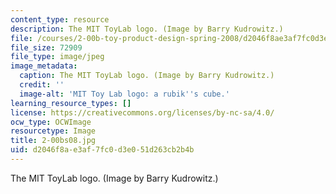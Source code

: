 ```yaml
---
content_type: resource
description: The MIT ToyLab logo. (Image by Barry Kudrowitz.)
file: /courses/2-00b-toy-product-design-spring-2008/d2046f8ae3af7fc0d3e051d263cb2b4b_2-00bs08.jpg
file_size: 72909
file_type: image/jpeg
image_metadata:
  caption: The MIT ToyLab logo. (Image by Barry Kudrowitz.)
  credit: ''
  image-alt: 'MIT Toy Lab logo: a rubik''s cube.'
learning_resource_types: []
license: https://creativecommons.org/licenses/by-nc-sa/4.0/
ocw_type: OCWImage
resourcetype: Image
title: 2-00bs08.jpg
uid: d2046f8a-e3af-7fc0-d3e0-51d263cb2b4b
---
```

The MIT ToyLab logo. (Image by Barry Kudrowitz.)